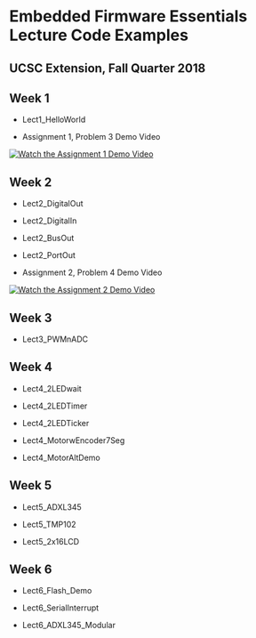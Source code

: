 # Embedded Firmware Essentials Lecture Code Examples
## UCSC Extension, Fall Quarter 2018

## Week 1

- Lect1_HelloWorld

- Assignment 1, Problem 3 Demo Video

[![Watch the Assignment 1 Demo Video](https://i.ytimg.com/vi/i1oz08r7g78/2.jpg?time=1535991368371)](https://youtu.be/i1oz08r7g78)

## Week 2

- Lect2_DigitalOut

- Lect2_DigitalIn

- Lect2_BusOut

- Lect2_PortOut

- Assignment 2, Problem 4 Demo Video

[![Watch the Assignment 2 Demo Video](https://i.ytimg.com/vi/evdr8Pq520Q/1.jpg?time=1536530948235)](https://youtu.be/evdr8Pq520Q)


[//]: # "## Week 3"

[//]: # "## Week 4"

[//]: # "## Week 5"

[//]: # "## Week 6"

[//]: # "## Week 7"

## Week 3

- Lect3_PWMnADC

## Week 4

- Lect4_2LEDwait

- Lect4_2LEDTimer

- Lect4_2LEDTicker

- Lect4_MotorwEncoder7Seg

- Lect4_MotorAltDemo

## Week 5

- Lect5_ADXL345

- Lect5_TMP102

- Lect5_2x16LCD

## Week 6

- Lect6_Flash_Demo

- Lect6_SerialInterrupt

- Lect6_ADXL345_Modular

